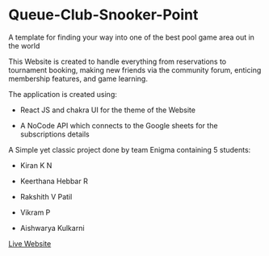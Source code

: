 # Queue-Club-Snooker-Point
A template for finding your way into one of the best pool game area out in the world

This Website is created to handle everything from reservations to tournament booking, making new friends via the community forum, enticing membership features, and game learning.

The application is created using:

* React JS and chakra UI for the theme of the Website

* A NoCode API which connects to the Google sheets for the subscriptions details

A Simple yet classic project done by team Enigma containing 5 students:

* Kiran K N

* Keerthana Hebbar R

* Rakshith V Patil

* Vikram P

* Aishwarya Kulkarni

[Live Website](https://rakshith-v-patil.github.io/)
